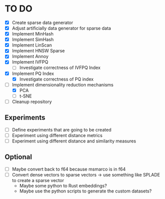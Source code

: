 # TO DO

- [x] Create sparse data generator
- [x] Adjust artificially data generator for sparse data
- [x] Implement MinHash
- [x] Implement SimHash
- [x] Implement LinScan
- [x] Implement HNSW Sparse
- [x] Implement Annoy
- [x] Implement IVFPQ
  - [ ] Investigate correctness of IVFPQ Index
- [x] Implement PQ Index
  - [x] Investigate correctness of PQ index
- [ ] Implement dimensionality reduction mechanisms
  - [x] PCA
  - [ ] t-SNE
- [ ] Cleanup repository

## Experiments

- [ ] Define experiments that are going to be created
- [ ] Experiment using different distance metrics
- [ ] Experiment using different distance and similarity measures

## Optional

- [ ] Maybe convert back to f64 because msmarco is in f64
- [ ] Convert dense vectors to sparse vectors -> use something like SPLADE to create a sparse vector
  - Maybe some python to Rust embeddings?
  - Maybe use the python scripts to generate the custom datasets?

